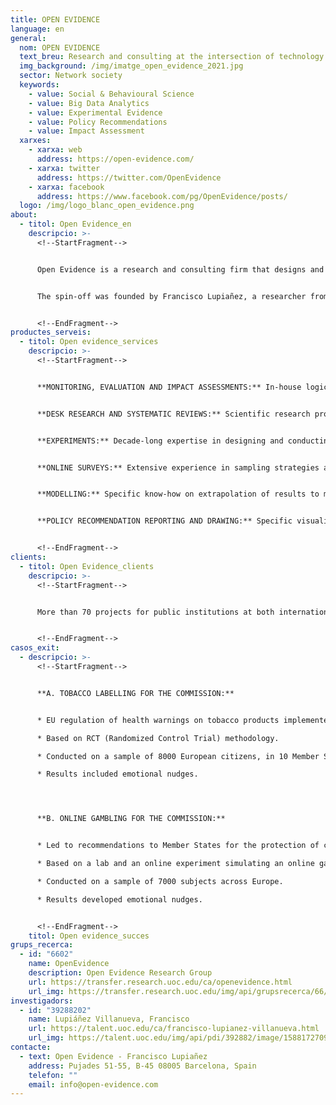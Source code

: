 ```yaml
---
title: OPEN EVIDENCE
language: en
general:
  nom: OPEN EVIDENCE
  text_breu: Research and consulting at the intersection of technology and society
  img_background: /img/imatge_open_evidence_2021.jpg
  sector: Network society
  keywords:
    - value: Social & Behavioural Science
    - value: Big Data Analytics
    - value: Experimental Evidence
    - value: Policy Recommendations
    - value: Impact Assessment
  xarxes:
    - xarxa: web
      address: https://open-evidence.com/
    - xarxa: twitter
      address: https://twitter.com/OpenEvidence
    - xarxa: facebook
      address: https://www.facebook.com/pg/OpenEvidence/posts/
  logo: /img/logo_blanc_open_evidence.png
about:
  - titol: Open Evidence_en
    descripcio: >-
      <!--StartFragment-->


      Open Evidence is a research and consulting firm that designs and conducts studies on Social & Behavioural Sciences and Big Data Analytics. Open Evidence aims to improve the social and economic impact of public policies or operational performance in private business. 


      The spin-off was founded by Francisco Lupiañez, a researcher from the Open Evidence Group, in 2013, based on its know-how and state-of-the-art research related to understanding and predicting human behaviour, that often has several biases, and can even be irrational. At this point, the spin-off firm has contributed with real evidence to dozens of large-scale projects led by different public bodies, including the European Commission.


      <!--EndFragment-->
productes_serveis:
  - titol: Open evidence_services
    descripcio: >-
      <!--StartFragment-->


      **MONITORING, EVALUATION AND IMPACT ASSESSMENTS:** In-house logical flow models that tackle problems by linking them to their underlying causes, and estimate the effect of a range of options. 


      **DESK RESEARCH AND SYSTEMATIC REVIEWS:** Scientific research protocols, including keywords and database selection, based on state-of-the-art knowledge in multiple topics. BEHAVIOURAL 


      **EXPERIMENTS:** Decade-long expertise in designing and conducting experiments to understand and predict human behaviour. 


      **ONLINE SURVEYS:** Extensive experience in sampling strategies and questionnaires that apply social and cognitive psychology and statistical expertise. 


      **MODELLING:** Specific know-how on extrapolation of results to macro level, to estimate the net effect of actions on company, economy and society, including business scenarios and case analysis. 


      **POLICY RECOMMENDATION REPORTING AND DRAWING:** Specific visualization techniques, multi-criteria analysis, gap analysis, policy reviews and open consultations.


      <!--EndFragment-->
clients:
  - titol: Open Evidence_clients
    descripcio: >-
      <!--StartFragment-->


      More than 70 projects for public institutions at both international and national level, for example: the European Commission, the European Parliament, several European agencies (EIGE, CHAFEA)


      <!--EndFragment-->
casos_exit:
  - descripcio: >-
      <!--StartFragment-->


      **A. TOBACCO LABELLING FOR THE COMMISSION:** 


      * EU regulation of health warnings on tobacco products implemented after our project. 

      * Based on RCT (Randomized Control Trial) methodology. 

      * Conducted on a sample of 8000 European citizens, in 10 Member States. 

      * Results included emotional nudges. 




      **B. ONLINE GAMBLING FOR THE COMMISSION:** 


      * Led to recommendations to Member States for the protection of consumers from online gambling services. 

      * Based on a lab and an online experiment simulating an online gambling platform. 

      * Conducted on a sample of 7000 subjects across Europe. 

      * Results developed emotional nudges.


      <!--EndFragment-->
    titol: Open evidence_succes
grups_recerca:
  - id: "6602"
    name: OpenEvidence
    description: Open Evidence Research Group
    url: https://transfer.research.uoc.edu/ca/openevidence.html
    url_img: https://transfer.research.uoc.edu/img/api/grupsrecerca/66/image/1594111453905
investigadors:
  - id: "39288202"
    name: Lupiáñez Villanueva, Francisco
    url: https://talent.uoc.edu/ca/francisco-lupianez-villanueva.html
    url_img: https://talent.uoc.edu/img/api/pdi/392882/image/1588172709040
contacte:
  - text: Open Evidence - Francisco Lupiañez
    address: Pujades 51-55, B-45 08005 Barcelona, Spain
    telefon: ""
    email: info@open-evidence.com
---
```

